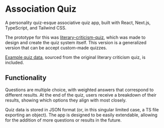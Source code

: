 # Association Quiz

A personality quiz-esque associative quiz app, built with React, Next.js, TypeScript, and Tailwind CSS.

The prototype for this was [literary-criticism-quiz](https://github.com/ackledotdev/literary-criticism-quiz), which was made to design and create the quiz system itself. This version is a generalized version that can be accept custom-made quizzes.

[Example quiz data](./src/public/literary-criticism-quiz.json), sourced from the original literary criticism quiz, is included.

## Functionality

Questions are multiple choice, with weighted answers that correspond to different results. At the end of the quiz, users receive a breakdown of their results, showing which options they align with most closely.

Quiz data is stored in JSON format (or, in this singular limited case, a TS file exporting an object). The app is designed to be easily extendable, allowing for the addition of more questions or results in the future.
